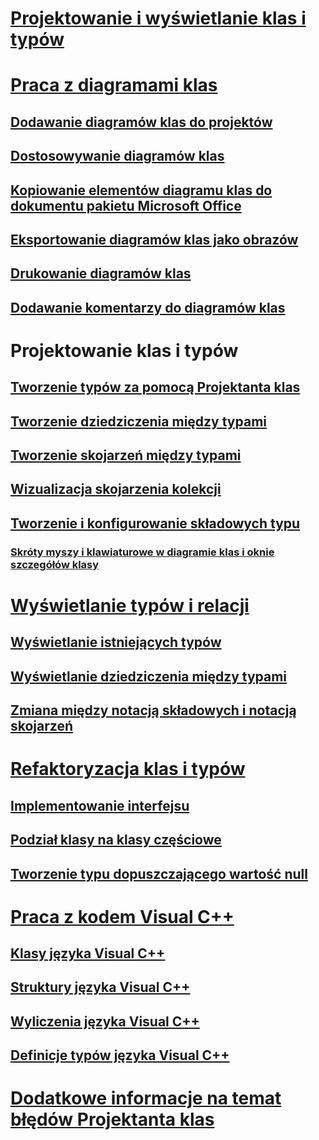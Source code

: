 # [Projektowanie i wyświetlanie klas i typów](designing-and-viewing-classes-and-types.md)
# [Praca z diagramami klas](working-with-class-diagrams.md)
## [Dodawanie diagramów klas do projektów](how-to-add-class-diagrams-to-projects.md)
## [Dostosowywanie diagramów klas](how-to-customize-class-diagrams.md)
## [Kopiowanie elementów diagramu klas do dokumentu pakietu Microsoft Office](how-to-copy-class-diagram-elements-to-a-microsoft-office-document.md)
## [Eksportowanie diagramów klas jako obrazów](how-to-export-class-diagrams-as-images.md)
## [Drukowanie diagramów klas](how-to-print-class-diagrams.md)
## [Dodawanie komentarzy do diagramów klas](how-to-add-comments-to-class-diagrams.md)
# Projektowanie klas i typów
## [Tworzenie typów za pomocą Projektanta klas](how-to-create-types.md)
## [Tworzenie dziedziczenia między typami](how-to-create-inheritance-between-types.md)
## [Tworzenie skojarzeń między typami](how-to-create-associations-between-types.md)
## [Wizualizacja skojarzenia kolekcji](how-to-visualize-a-collection-association.md)
## [Tworzenie i konfigurowanie składowych typu](creating-and-configuring-type-members.md)
### [Skróty myszy i klawiaturowe w diagramie klas i oknie szczegółów klasy](keyboard-and-mouse-shortcuts-in-the-class-diagram-and-class-details-window.md)
# [Wyświetlanie typów i relacji](viewing-types-and-relationships.md)
## [Wyświetlanie istniejących typów](how-to-view-existing-types.md)
## [Wyświetlanie dziedziczenia między typami](how-to-view-inheritance-between-types.md)
## [Zmiana między notacją składowych i notacją skojarzeń](how-to-change-between-member-notation-and-association-notation.md)
# [Refaktoryzacja klas i typów](refactoring-classes-and-types.md)
## [Implementowanie interfejsu](how-to-implement-an-interface.md)
## [Podział klasy na klasy częściowe](how-to-split-a-class-into-partial-classes.md)
## [Tworzenie typu dopuszczającego wartość null](how-to-create-a-nullable-type.md)
# [Praca z kodem Visual C++](working-with-visual-cpp-code.md)
## [Klasy języka Visual C++](visual-cpp-classes.md)
## [Struktury języka Visual C++](visual-cpp-structures.md)
## [Wyliczenia języka Visual C++](visual-cpp-enumerations.md)
## [Definicje typów języka Visual C++](visual-cpp-typedefs.md)
# [Dodatkowe informacje na temat błędów Projektanta klas](additional-information-about-errors.md)
